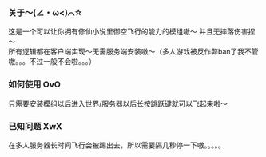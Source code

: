 ### 关于〜(∠・ω<)⌒☆  
这是一个可以让你拥有修仙小说里御空飞行的能力的模组嗷～  并且无摔落伤害捏～  
所有逻辑都在客户端实现～无需服务端安装嗷～（多人游戏被反作弊ban了我不管嗷。。。不过一般不会啦。。。）  

### 如何使用 OvO
只需要安装模组以后进入世界/服务器以后长按跳跃键就可以飞起来啦～

### 已知问题 XwX
在多人服务器长时间飞行会被踢出去，所以需要隔几秒停一下嗷。。。。。